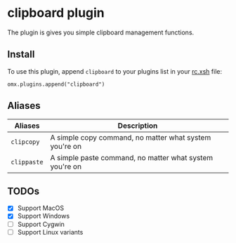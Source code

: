 # clipboard plugin

The plugin is gives you simple clipboard management functions.

## Install

To use this plugin, append `clipboard` to your plugins list in your [rc.xsh] file:

```shell
omx.plugins.append("clipboard")
```

## Aliases

| Aliases     | Description                                             |
|-------------|---------------------------------------------------------|
| `clipcopy`  | A simple copy command, no matter what system you're on  |
| `clippaste` | A simple paste command, no matter what system you're on |

## TODOs

- [x] Support MacOS
- [x] Support Windows
- [ ] Support Cygwin
- [ ] Support Linux variants

[rc.xsh]: https://xon.sh/xonshrc.html
